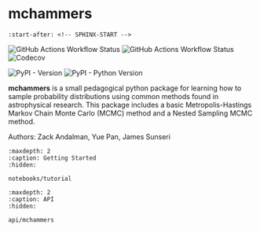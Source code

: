 # mchammers

```{include} ../README.md
:start-after: <!-- SPHINX-START -->
```

![GitHub Actions Workflow Status](https://img.shields.io/github/actions/workflow/status/zandalman/mchammers/ci.yml?logo=Github&label=CI)
![GitHub Actions Workflow Status](https://img.shields.io/github/actions/workflow/status/zandalman/mchammers/cd.yml)
![Codecov](https://img.shields.io/codecov/c/github/zandalman/mchammers?logo=Codecov)

![PyPI - Version](https://img.shields.io/pypi/v/mchammers)
![PyPI - Python Version](https://img.shields.io/pypi/pyversions/mchammers)

**mchammers** is a small pedagogical python package for learning how to sample
probability distributions using common methods found in astrophysical research.
This package includes a basic Metropolis-Hastings Markov Chain Monte Carlo
(MCMC) method and a Nested Sampling MCMC method.

Authors: Zack Andalman, Yue Pan, James Sunseri

```{toctree}
:maxdepth: 2
:caption: Getting Started
:hidden:

notebooks/tutorial
```

```{toctree}
:maxdepth: 2
:caption: API
:hidden:

api/mchammers
```

